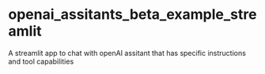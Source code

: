 # openai_assitants_beta_example_streamlit
A streamlit app to chat with openAI assitant that has specific instructions and tool capabilities
